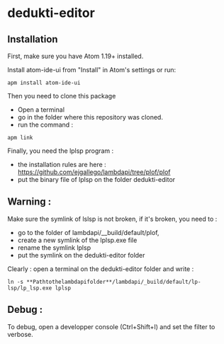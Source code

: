 # dedukti-editor

## Installation

First, make sure you have Atom 1.19+ installed.

Install atom-ide-ui from "Install" in Atom's settings or run:

```
apm install atom-ide-ui
```

Then you need to clone this package
  - Open a terminal
  - go in the folder where this repository was cloned.
  - run the command :

```
apm link
```

Finally, you need the lplsp program :
  - the installation rules are here : https://github.com/ejgallego/lambdapi/tree/plof/plof
  - put the binary file of lplsp on the folder dedukti-editor

## Warning :

Make sure the symlink of lslsp is not broken, if it's broken, you need to  :
- go to the folder of lambdapi/\__build/default/plof,
- create a new symlink of the lplsp.exe file
- rename the symlink lplsp
- put the symlink on the dedukti-editor folder


Clearly : open a terminal on the dedukti-editor folder and write : 

```
ln -s **Pathtothelambdapifolder**/lambdapi/_build/default/lp-lsp/lp_lsp.exe lplsp

```

## Debug :

To debug, open a developper console (Ctrl+Shift+I) and set the filter to verbose.

